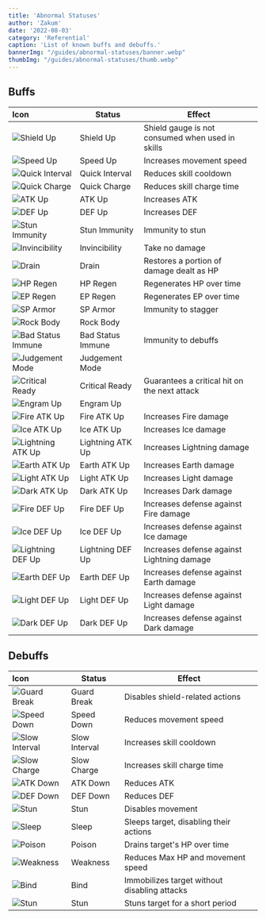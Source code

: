 ```yaml
---
title: 'Abnormal Statuses'
author: 'Zakum'
date: '2022-08-03'
category: 'Referential'
caption: 'List of known buffs and debuffs.'
bannerImg: "/guides/abnormal-statuses/banner.webp"
thumbImg: "/guides/abnormal-statuses/thumb.webp"
---
```


<h2 class="full-bleed">Buffs</h2>

| Icon | Status | Effect |
|:-----|--------|--------|
| ![Shield Up](/images/StatusAilment/UI_StatusAilment_4019.png) | Shield Up | Shield gauge is not consumed when used in skills |
| ![Speed Up](/images/StatusAilment/UI_StatusAilment_4017.png) | Speed Up | Increases movement speed |
| ![Quick Interval](/images/StatusAilment/UI_StatusAilment_4011.png) | Quick Interval | Reduces skill cooldown |
| ![Quick Charge](/images/StatusAilment/UI_StatusAilment_4009.png) | Quick Charge | Reduces skill charge time |
| ![ATK Up](/images/StatusAilment/UI_StatusAilment_4001.png) | ATK Up | Increases ATK |
| ![DEF Up](/images/StatusAilment/UI_StatusAilment_4003.png) | DEF Up | Increases DEF |
| ![Stun Immunity](/images/StatusAilment/UI_StatusAilment_2002.png) | Stun Immunity | Immunity to stun |
| ![Invincibility](/images/StatusAilment/UI_StatusAilment_3003.png) | Invincibility | Take no damage |
| ![Drain](/images/StatusAilment/UI_StatusAilment_4005.png) | Drain | Restores a portion of damage dealt as HP |
| ![HP Regen](/images/StatusAilment/UI_StatusAilment_4007.png) | HP Regen | Regenerates HP over time |
| ![EP Regen](/images/StatusAilment/UI_StatusAilment_4008.png) | EP Regen | Regenerates EP over time |
| ![SP Armor](/images/StatusAilment/UI_StatusAilment_4006.png) | SP Armor | Immunity to stagger |
| ![Rock Body](/images/StatusAilment/UI_StatusAilment_.png) | Rock Body |  |
| ![Bad Status Immune](/images/StatusAilment/UI_StatusAilment_.png) | Bad Status Immune | Immunity to debuffs |
| ![Judgement Mode](/images/StatusAilment/UI_StatusAilment_.png) | Judgement Mode |  |
| ![Critical Ready](/images/StatusAilment/UI_StatusAilment_.png) | Critical Ready | Guarantees a critical hit on the next attack |
| ![Engram Up](/images/StatusAilment/UI_StatusAilment_4021.png) | Engram Up |  |
| ![Fire ATK Up](/images/StatusAilment/UI_StatusAilment_.png) | Fire ATK Up | Increases Fire damage |
| ![Ice ATK Up](/images/StatusAilment/UI_StatusAilment_.png) | Ice ATK Up | Increases Ice damage |
| ![Lightning ATK Up](/images/StatusAilment/UI_StatusAilment_.png) | Lightning ATK Up | Increases Lightning damage |
| ![Earth ATK Up](/images/StatusAilment/UI_StatusAilment_.png) | Earth ATK Up | Increases Earth damage |
| ![Light ATK Up](/images/StatusAilment/UI_StatusAilment_.png) | Light ATK Up | Increases Light damage |
| ![Dark ATK Up](/images/StatusAilment/UI_StatusAilment_.png) | Dark ATK Up | Increases Dark damage |
| ![Fire DEF Up](/images/StatusAilment/UI_StatusAilment_.png) | Fire DEF Up | Increases defense against Fire damage |
| ![Ice DEF Up](/images/StatusAilment/UI_StatusAilment_.png) | Ice DEF Up | Increases defense against Ice damage |
| ![Lightning DEF Up](/images/StatusAilment/UI_StatusAilment_.png) | Lightning DEF Up | Increases defense against Lightning damage |
| ![Earth DEF Up](/images/StatusAilment/UI_StatusAilment_.png) | Earth DEF Up | Increases defense against Earth damage |
| ![Light DEF Up](/images/StatusAilment/UI_StatusAilment_.png) | Light DEF Up | Increases defense against Light damage |
| ![Dark DEF Up](/images/StatusAilment/UI_StatusAilment_.png) | Dark DEF Up | Increases defense against Dark damage |

<h2 class="full-bleed">Debuffs</h2>

| Icon | Status | Effect |
|:-----|--------|--------|
| ![Guard Break](/images/StatusAilment/UI_StatusAilment_3004.png) | Guard Break | Disables shield-related actions |
| ![Speed Down](/images/StatusAilment/UI_StatusAilment_4018.png) | Speed Down | Reduces movement speed |
| ![Slow Interval](/images/StatusAilment/UI_StatusAilment_4012.png) | Slow Interval | Increases skill cooldown |
| ![Slow Charge](/images/StatusAilment/UI_StatusAilment_4010.png) | Slow Charge | Increases skill charge time |
| ![ATK Down](/images/StatusAilment/UI_StatusAilment_4002.png) | ATK Down | Reduces ATK |
| ![DEF Down](/images/StatusAilment/UI_StatusAilment_4004.png) | DEF Down | Reduces DEF |
| ![Stun](/images/StatusAilment/UI_StatusAilment_2001.png) | Stun | Disables movement |
| ![Sleep](/images/StatusAilment/UI_StatusAilment_2003.png) | Sleep | Sleeps target, disabling their actions |
| ![Poison](/images/StatusAilment/UI_StatusAilment_2004.png) | Poison | Drains target's HP over time |
| ![Weakness](/images/StatusAilment/UI_StatusAilment_3002.png) | Weakness | Reduces Max HP and movement speed |
| ![Bind](/images/StatusAilment/UI_StatusAilment_.png) | Bind | Immobilizes target without disabling attacks |
| ![Stun](/images/StatusAilment/UI_StatusAilment_.png) | Stun | Stuns target for a short period |